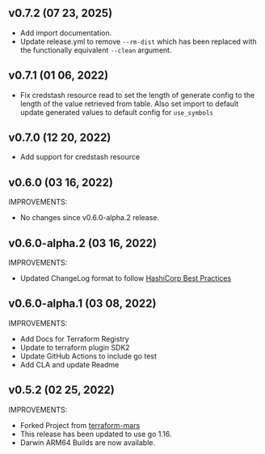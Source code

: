 ## v0.7.2 (07 23, 2025)

- Add import documentation.
- Update release.yml to remove `--rm-dist` which has been replaced with the functionally equivalent `--clean` argument.

## v0.7.1 (01 06, 2022)

- Fix credstash resource read to set the length of generate config to the length of the value retrieved from table. Also set import to default update generated values to default config for `use_symbols`

## v0.7.0 (12 20, 2022)

- Add support for credstash resource

## v0.6.0 (03 16, 2022)

IMPROVEMENTS:

- No changes since v0.6.0-alpha.2 release.

## v0.6.0-alpha.2 (03 16, 2022)

IMPROVEMENTS:

- Updated ChangeLog format to follow [HashiCorp Best Practices](https://www.terraform.io/plugin/sdkv2/best-practices/versioning#changelog-specification)

## v0.6.0-alpha.1 (03 08, 2022)

IMPROVEMENTS:

- Add Docs for Terraform Registry
- Update to terraform plugin SDK2
- Update GitHub Actions to include go test
- Add CLA and update Readme

## v0.5.2 (02 25, 2022)

IMPROVEMENTS:

- Forked Project from [terraform-mars](https://github.com/terraform-mars/terraform-provider-credstash)
- This release has been updated to use go 1.16.
- Darwin ARM64 Builds are now available.
